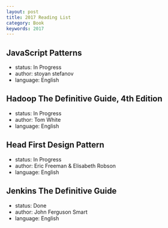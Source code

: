 ```yaml
---
layout: post
title: 2017 Reading List
category: Book
keywords: 2017
---
```


## JavaScript Patterns

- status: In Progress
- author: stoyan stefanov
- language: English

## Hadoop The Definitive Guide, 4th Edition

- status: In Progress
- author: Tom White
- language: English

## Head First Design Pattern

- status: In Progress
- author: Eric Freeman & Elisabeth Robson
- language: English

## Jenkins The Definitive Guide

- status: Done
- author: John Ferguson Smart
- language: English

